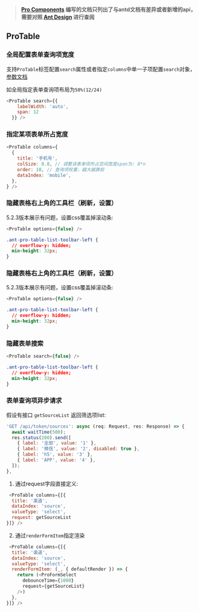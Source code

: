 > **[Pro Components](https://procomponents.ant.design/components) 编写的文档只列出了与antd文档有差异或者新增的api，需要对照 [Ant Design](https://ant.design/components/overview-cn/) 进行查阅**

## ProTable
### 全局配置表单查询项宽度
支持`ProTable`标签配置`search`属性或者指定`columns`中单一子项配置`search`对象，[参数文档](https://procomponents.ant.design/components/table?current=1&pageSize=5#search-%E6%90%9C%E7%B4%A2%E8%A1%A8%E5%8D%95)

如全局指定表单查询项布局为`50%(12/24)`
```js
<ProTable search={{
    labelWidth: 'auto',
    span: 12
  }} />
```

### 指定某项表单所占宽度
```js
<ProTable columns={
  {
    title: '手机号',
    colSize: 0.8, // 调整该表单项所占空间宽度span为: 8*n
    order: 10, // 查询项权重，越大越靠前
    dataIndex: 'mobile',
  },
} />
```


### 隐藏表格右上角的工具栏（刷新，设置）
5.2.3版本展示有问题，设置css覆盖掉滚动条: 
  ```js
  <ProTable options={false} />
```
```css
.ant-pro-table-list-toolbar-left {
  // overflow-y: hidden;
  min-height: 32px;
}
```

### 隐藏表格右上角的工具栏（刷新，设置）
5.2.3版本展示有问题，设置css覆盖掉滚动条: 
  ```js
  <ProTable options={false} />
```
```css
.ant-pro-table-list-toolbar-left {
  // overflow-y: hidden;
  min-height: 32px;
}
```

### 隐藏表单搜索
  ```js
  <ProTable search={false} />
```
```css
.ant-pro-table-list-toolbar-left {
  // overflow-y: hidden;
  min-height: 32px;
}
```

### 表单查询项异步请求
假设有接口 `getSourceList` 返回筛选项list:
```js
'GET /api/token/sources': async (req: Request, res: Response) => {
  await waitTime(500);
  res.status(200).send([
    { label: '全部', value: '1' },
    { label: '微信', value: '2', disabled: true },
    { label: 'h5', value: '3' },
    { label: 'APP', value: '4' },
  ]);
},
```
1. 通过request字段直接定义:
  ```js
   <ProTable columns={[{
    title: '渠道',
    dataIndex: 'source',
    valueType: 'select',
    request: getSourceList
  }]} />
  ```
2. 通过`renderFormItem`指定渲染
  ```js
   <ProTable columns={[{
    title: '渠道',
    dataIndex: 'source',
    valueType: 'select',
    renderFormItem: (_, { defaultRender }) => {
      return (<ProFormSelect
        debounceTime={1000}
        request={getSourceList}
      />)
    },
  }]} />
  ```